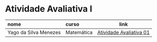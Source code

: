 # Atividade Avaliativa I

|nome               | curso      | link  
|:------------------|:-----------|:-----:
| Yago da Silva Menezes | Matemática | [Atividade Avaliativa 01](https://github.com/yago-menezes/01_atividade-avaliativa)
